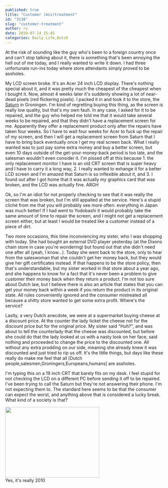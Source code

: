```yaml
---
published: true
title: "Customer (mis)treatment"
id: "3138"
slug: "customer-treatment"
author: rv
date: 2010-07-14 15:45
categories: Daily Life,Dutch
---
```

At the risk of sounding like the guy who's been to a foreign country once and can't stop talking about it, there is something that's been annoying the hell out of me today, and I really wanted to write it down. I had three unfortunate run-ins today where store attendants simply proved to be assholes.

My LCD screen broke. It's an Acer 24 inch LCD display. There's nothing special about it, and it was pretty much the cheapest of the cheapest when I bought it. Now, almost 4 weeks later it's suddenly showing a lot of near-dead pixels (red flickering pixels). I packed it in and took it to the store, the <a href="http://www.saturn.nl/vestigingen/Groningen.php3" target="_blank">Saturn</a> in Groningen. I'm kind of regretting buying this thing, as the screen is really low quality, but that's my own fault. In any case, I asked for it to be repaired, and the guy who helped me told me that it would take several weeks to be repaired, and that they didn't have a replacement screen for me. Apparently they offer a replacement product only after the repairs have taken four weeks. So I have to wait four weeks for Acer to fuck up the repair of my screen, and then I will get a replacement screen from Saturn that I have to bring back eventually once I get my real screen back. What I really wanted was to just pay some extra money and buy a better screen, but even 10 days outside of the get-your-money-back period is too late, and the salesman wouldn't even consider it. I'm pissed off at this because 1. the only replacement monitor I have is an old CRT screen that is super heavy and I have to carry it a long way, 2. I really wanted to exhange it for a better LCD screen and I'm amazed that Saturn is so inflexible about it, and 3. I found out after I got home that it was actually my graphics card that was broken, and the LCD was actually fine. ARGH

Ok, so I'm an idiot for not properly checking to see that it was really the screen that was broken, but I'm still appalled at the service. Here's a stupid cliché from me that you will probably see more often: everything in Japan was much better! If I had went to Yodobashi it would probably take the same amount of time to repair the screen, and I might not get a replacement screen either, but at least I would be treated like a customer instead of a piece of dirt.

Two more occasions, this time inconviencing my sister, who I was shopping with today. She had bought an external DVD player yesterday (at the Dixons chain store in case you're wondering) but found out that she didn't need one after all (yeah, I know...). Today she went back to the store, only to hear from the saleswoman that she couldn't get her money back, but they would give her gift certificates instead. If that happens to be the store policy, then that's understandable, but my sister worked in that store about a year ago, and she happens to know for a fact that it's never been a problem to give customer their money back when they return a product. I'm not too sure about Dutch law, but I believe there is also an article that states that you can get your money back within a week if you return the product in its original state. All rules conveniently ignored and the consumer mistreated all because a shitty store wanted to get some extra profit. Where's the service?

Lastly, a very Dutch anecdote, we were at a supermarket buying cheese at a discount price. At the counter the lady ticket the cheese not for the discount price but for the original price. My sister said "Huh?", and was about to tell the counterlady that the cheese was discounted, but before she could do that the lady looked at us with a nasty look on her face, said nothing and proceeded to change the price to the discounted one. All without any extra prodding on our side, meaning she already knew it was discounted and just tried to rip us off. It's the little things, but days like these really do make me feel that all [Dutch people,salesmen,Groningers,Europeans,humans] are assholes.

I'm typing this on a 19 inch CRT that barely fits on my desk. I feel stupid for not checking the LCD on a different PC before sending it off to be repaired. I've been trying to call the Saturn but they're not answering their phone. I'm not expecting them to. The standard here seems to be that the consumer can expect the worst, and anything above that is considered a lucky break. What kind of a society is that?

<div class="caption">
<a href="https://s3.amazonaws.com/cfwblog/uploads/2010/07/img_6249.jpg"><img class="size-medium wp-image-3139" title="IMG_6249" src="https://s3.amazonaws.com/cfwblog/uploads/2010/07/img_6249.jpg?w=300" alt="" width="300" height="225" /></a>
<div class="caption-text">Yes, it&#039;s really 2010</div>
</div>